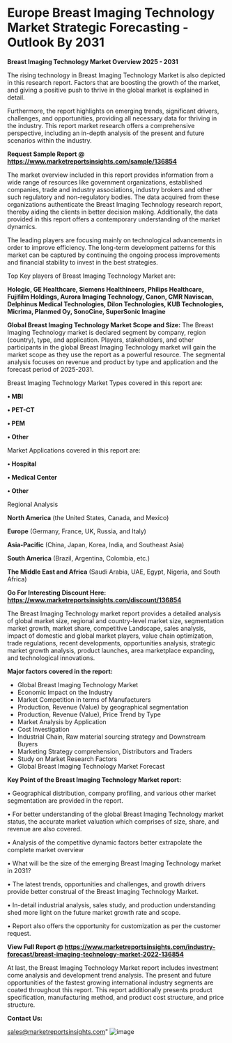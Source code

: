 # Europe Breast Imaging Technology Market Strategic Forecasting - Outlook By 2031

<Strong> Breast Imaging Technology Market Overview 2025 - 2031</strong>

The rising technology in Breast Imaging Technology Market is also depicted in this research report. Factors that are boosting the growth of the market, and giving a positive push to thrive in the global market is explained in detail.

Furthermore, the report highlights on emerging trends, significant drivers, challenges, and opportunities, providing all necessary data for thriving in the industry. This report market research offers a comprehensive perspective, including an in-depth analysis of the present and future scenarios within the industry.

<strong>Request Sample Report @ <a href=https://www.marketreportsinsights.com/sample/136854>https://www.marketreportsinsights.com/sample/136854</a></strong>

The market overview included in this report provides information from a wide range of resources like government organizations, established companies, trade and industry associations, industry brokers and other such regulatory and non-regulatory bodies. The data acquired from these organizations authenticate the Breast Imaging Technology research report, thereby aiding the clients in better decision making. Additionally, the data provided in this report offers a contemporary understanding of the market dynamics.

The leading players are focusing mainly on technological advancements in order to improve efficiency. The long-term development patterns for this market can be captured by continuing the ongoing process improvements and financial stability to invest in the best strategies.

Top Key players of Breast Imaging Technology Market are:

<strong>Hologic, GE Healthcare, Siemens Healthineers, Philips Healthcare, Fujifilm Holdings, Aurora Imaging Technology, Canon, CMR Naviscan, Delphinus Medical Technologies, Dilon Technologies, KUB Technologies, Micrima, Planmed Oy, SonoCine, SuperSonic Imagine</strong>

<strong><b>Global Breast Imaging Technology Market Scope and Size:</b></strong>
The Breast Imaging Technology market is declared segment by company, region (country), type, and application. Players, stakeholders, and other participants in the global Breast Imaging Technology market will gain the market scope as they use the report as a powerful resource. The segmental analysis focuses on revenue and product by type and application and the forecast period of 2025-2031.

Breast Imaging Technology Market Types covered in this report are:

<strong>• MBI

• PET-CT

• PEM

• Other</strong>

Market Applications covered in this report are:

<strong>• Hospital

• Medical Center

• Other</strong> 

Regional Analysis

<strong>North America</strong> (the United States, Canada, and Mexico)

<strong>Europe</strong> (Germany, France, UK, Russia, and Italy)

<strong>Asia-Pacific</strong> (China, Japan, Korea, India, and Southeast Asia)

<strong>South America</strong> (Brazil, Argentina, Colombia, etc.)

<strong>The Middle East and Africa</strong> (Saudi Arabia, UAE, Egypt, Nigeria, and South Africa)

<strong>Go For Interesting Discount Here: <a href=https://www.marketreportsinsights.com/discount/136854>https://www.marketreportsinsights.com/discount/136854</a></strong>

The Breast Imaging Technology market report provides a detailed analysis of global market size, regional and country-level market size, segmentation market growth, market share, competitive Landscape, sales analysis, impact of domestic and global market players, value chain optimization, trade regulations, recent developments, opportunities analysis, strategic market growth analysis, product launches, area marketplace expanding, and technological innovations.

<strong><b>Major factors covered in the report:</b></strong>
<ul>
  <li>Global Breast Imaging Technology Market </li>
  <li>Economic Impact on the Industry</li>
  <li>Market Competition in terms of Manufacturers</li>
  <li>Production, Revenue (Value) by geographical segmentation</li>
  <li>Production, Revenue (Value), Price Trend by Type</li>
  <li>Market Analysis by Application</li>
  <li>Cost Investigation</li>
  <li>Industrial Chain, Raw material sourcing strategy and Downstream Buyers</li>
  <li>Marketing Strategy comprehension, Distributors and Traders</li>
  <li>Study on Market Research Factors</li>
  <li>Global Breast Imaging Technology Market Forecast</li>
</ul>

<strong><b>Key Point of the Breast Imaging Technology Market report:</b></strong>

• Geographical distribution, company profiling, and various other market segmentation are provided in the report.

• For better understanding of the global Breast Imaging Technology market status, the accurate market valuation which comprises of size, share, and revenue are also covered.

• Analysis of the competitive dynamic factors better extrapolate the complete market overview

• What will be the size of the emerging Breast Imaging Technology market in 2031?

• The latest trends, opportunities and challenges, and growth drivers provide better construal of the Breast Imaging Technology Market.

• In-detail industrial analysis, sales study, and production understanding shed more light on the future market growth rate and scope.

• Report also offers the opportunity for customization as per the customer request.

<strong><b>View Full Report @ <a href=https://www.marketreportsinsights.com/industry-forecast/breast-imaging-technology-market-2022-136854>https://www.marketreportsinsights.com/industry-forecast/breast-imaging-technology-market-2022-136854</a></b></strong>


At last, the Breast Imaging Technology Market report includes investment come analysis and development trend analysis. The present and future opportunities of the fastest growing international industry segments are coated throughout this report. This report additionally presents product specification, manufacturing method, and product cost structure, and price structure.

<strong>Contact Us:</strong>

sales@marketreportsinsights.com"
![image](https://github.com/user-attachments/assets/fa70c6e1-b4fa-4559-8fe2-29f345ea326c)

